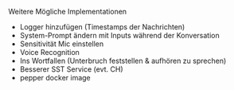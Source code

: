 Weitere Mögliche Implementationen

* Logger hinzufügen (Timestamps der Nachrichten)
* System-Prompt ändern mit Inputs während der Konversation
* Sensitivität Mic einstellen
* Voice Recognition 
* Ins Wortfallen (Unterbruch feststellen & aufhören zu sprechen)
* Besserer SST Service (evt. CH)
* pepper docker image